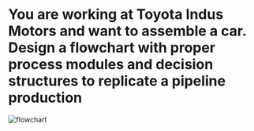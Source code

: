 # You are working at Toyota Indus Motors and want to assemble a car. Design a flowchart with proper process modules and decision structures to replicate a pipeline production

![flowchart](https://github.com/user-attachments/assets/91fd2afa-a5d5-43e4-9098-4cf13a5df573)
